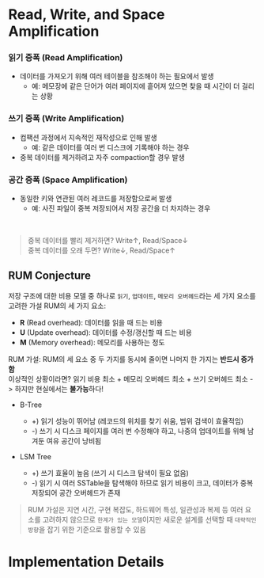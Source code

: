 # Read, Write, and Space Amplification

### 읽기 증폭 (Read Amplification)  
- 데이터를 가져오기 위해 여러 테이블을 참조해야 하는 필요에서 발생
     - 예: 메모장에 같은 단어가 여러 페이지에 흩어져 있으면 찾을 때 시간이 더 걸리는 상황

### 쓰기 증폭 (Write Amplification)
- 컴팩션 과정에서 지속적인 재작성으로 인해 발생
    - 예: 같은 데이터를 여러 번 디스크에 기록해야 하는 경우
- 중복 데이터를 제거하려고 자주 compaction할 경우 발생

### 공간 증폭 (Space Amplification)
- 동일한 키와 연관된 여러 레코드를 저장함으로써 발생
    - 예: 사진 파일이 중복 저장되어서 저장 공간을 더 차지하는 경우

<br>

> 중복 데이터를 빨리 제거하면? Write↑, Read/Space↓   
> 중복 데이터를 오래 두면? Write↓, Read/Space↑

## RUM Conjecture
저장 구조에 대한 비용 모델 중 하나로 `읽기`, `업데이트`, `메모리 오버헤드`라는 세 가지 요소를 고려한 가설
RUM의 세 가지 요소:   
- **R** (Read overhead): 데이터를 읽을 때 드는 비용
- **U** (Update overhead): 데이터를 수정/갱신할 때 드는 비용
- **M** (Memory overhead): 메모리를 사용하는 정도

RUM 가설: RUM의 세 요소 중 두 가지를 동시에 줄이면 나머지 한 가지는 **반드시 증가함**   
이상적인 상황이라면? 읽기 비용 최소 + 메모리 오버헤드 최소 + 쓰기 오버헤드 최소 -> 하지만 현실에서는 **불가능**하다!

- B-Tree
    - +) 읽기 성능이 뛰어남 (레코드의 위치를 찾기 쉬움, 범위 검색이 효율적임)
    - -) 쓰기 시 디스크 페이지를 여러 번 수정해야 하고, 나중의 업데이트를 위해 남겨둔 여유 공간이 낭비됨

- LSM Tree
    - +) 쓰기 효율이 높음 (쓰기 시 디스크 탐색이 필요 없음)
    - -) 읽기 시 여러 SSTable을 탐색해야 하므로 읽기 비용이 크고, 데이터가 중복 저장되어 공간 오버헤드가 존재

> RUM 가설은 지연 시간, 구현 복잡도, 하드웨어 특성, 일관성과 복제 등 여러 요소를 고려하지 않으므로 `한계가 있는 모델`이지만 새로운 설계를 선택할 때 `대략적인 방향`을 잡기 위한 기준으로 활용할 수 있음

# Implementation Details

